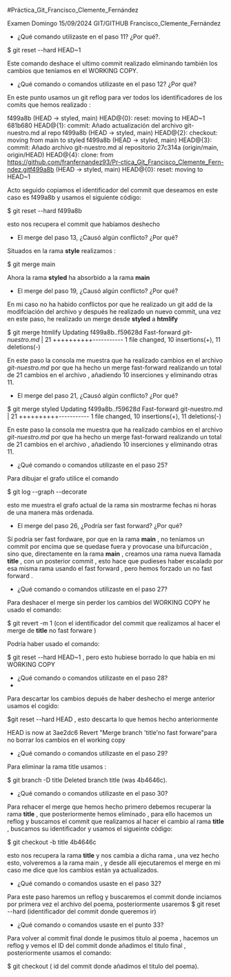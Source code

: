 #Práctica_Git_Francisco_Clemente_Fernández

Examen Domingo 15/09/2024 GIT/GITHUB Francisco_Clemente_Fernández

- ¿Qué comando utilizaste en el paso 11? ¿Por qué?.
 
$ git reset --hard HEAD~1 

Este comando deshace el ultimo commit realizado eliminando también los cambios que teníamos en el WORKING COPY.

- ¿Qué comando o comandos utilizaste en el paso 12? ¿Por qué?
  
En este punto usamos un  git reflog
para ver todos los identificadores de los comits que hemos realizado :

f499a8b (HEAD -> styled, main) HEAD@{0}: reset: moving to HEAD~1
681b680 HEAD@{1}: commit: Añado actualización del archivo git-nuestro.md al repo
f499a8b (HEAD -> styled, main) HEAD@{2}: checkout: moving from main to styled
f499a8b (HEAD -> styled, main) HEAD@{3}: commit: Añado archivo git-nuestro.md al repositorio
27c314a (origin/main, origin/HEAD) HEAD@{4}: clone: from https://github.com/franfernandez93/Pr-ctica_Git_Francisco_Clemente_Fern-ndez.gitf499a8b (HEAD -> styled, main) HEAD@{0}: reset: moving to HEAD~1

Acto seguido copiamos el identificador del commit que deseamos en este caso es  f499a8b y usamos el siguiente código:

$ git reset --hard f499a8b

esto nos recupera el commit que habíamos deshecho

- El merge del paso 13, ¿Causó algún conflicto? ¿Por qué?
  
Situados en la rama **style** realizamos :

$ git merge main

Ahora la rama **styled** ha absorbido a la rama **main** 
 

- El merge del paso 19, ¿Causó algún conflicto? ¿Por qué?

En mi caso no ha habido conflictos por que he realizado un git add de la modifciación del archivo y después he realizado un nuevo commit, una vez en este paso, he realizado un merge desde **styled** a **htmlify**

$ git merge htmlify
Updating f499a8b..f59628d
Fast-forward
*git-nuestro.md* | 21 ++++++++++-----------
 1 file changed, 10 insertions(+), 11 deletions(-)

En este paso la consola me muestra que ha realizado cambios en el archivo *git-nuestro.md* por que ha hecho un merge fast-forward realizando un total de 21 cambios en el archivo , añadiendo 10 inserciones y eliminando otras 11.


- El merge del paso 21, ¿Causó algún conflicto? ¿Por qué?
  
$ git merge styled
Updating f499a8b..f59628d
Fast-forward
git-nuestro.md | 21 ++++++++++-----------
1 file changed, 10 insertions(+), 11 deletions(-)

En este paso la consola me muestra que ha realizado cambios en el archivo *git-nuestro.md* por que ha hecho un merge fast-forward realizando un total de 21 cambios en el archivo , añadiendo 10 inserciones y eliminando otras 11.

- ¿Qué comando o comandos utilizaste en el paso 25?

Para dibujar el grafo utilice el comando

$ git log --graph --decorate 

esto me muestra el grafo actual de la rama sin mostrarme fechas ni horas de una manera más ordenada. 
 
- El merge del paso 26, ¿Podría ser fast forward? ¿Por qué?

Sí podría ser fast fordware, por que en la rama **main** , no teníamos un commit por encima que se quedase fuera y provocase una bifurcación , sino que, directamente en la rama **main** , creamos una rama nueva llamada **title** , con un posterior commit , esto hace que pudieses haber escalado por esa misma rama usando el fast forward , pero hemos forzado un no fast forward .
 
- ¿Qué comando o comandos utilizaste en el paso 27?

Para deshacer el merge sin perder los cambios del WORKING COPY he usado el comando:

$ git revert -m 1 (con el identificador del commit que realizamos al hacer el merge de **title** no fast forware ) 

Podría haber usado el comando: 

$ git reset --hard HEAD~1 , pero esto hubiese borrado lo que había en mi WORKING COPY

- ¿Qué comando o comandos utilizaste en el paso 28?
- 
Para descartar los cambios depués de haber  deshecho el merge anterior usamos el cogido:

$git reset --hard HEAD , esto descarta lo que hemos hecho anteriormente 

HEAD is now at 3ae2dc6 Revert "Merge branch 'title'no fast forware"para no borrar los cambios en el working copy

- ¿Qué comando o comandos utilizaste en el paso 29?
  
Para eliminar la rama title usamos :

$ git branch -D title
Deleted branch title (was 4b4646c).

- ¿Qué comando o comandos utilizaste en el paso 30?
 
Para rehacer el merge que hemos hecho primero debemos recuperar la rama **title** , que posteriormente hemos eliminado , para ello hacemos un reflog y buscamos el commit que realizamos al hacer el cambio al rama **title** , buscamos su identificador y usamos el sigueinte código:

$ git checkout -b title 4b4646c 

esto nos recupera  la rama **title** y nos cambia a dicha rama , una vez hecho esto, volveremos a la  rama main , y desde allí ejecutaremos el merge 
en mi caso me dice que los cambios están ya actualizados.
  
- ¿Qué comando o comandos usaste en el paso 32?
  
Para este paso haremos un reflog y buscaremos el commit donde inciamos por primera vez el archivo del poema, posteriormente usaremos 
$ git reset --hard (identificador del commit donde queremos ir)
  
- ¿Qué comando o comandos usaste en el punto 33?
  
Para volver al commit final donde le pusimos titulo al poema , hacemos un reflog y vemos el ID del commit donde añadimos el titulo final , posteriormente  usamos el comando:

$ git checkout ( id del commit donde añadimos el titulo del poema).




